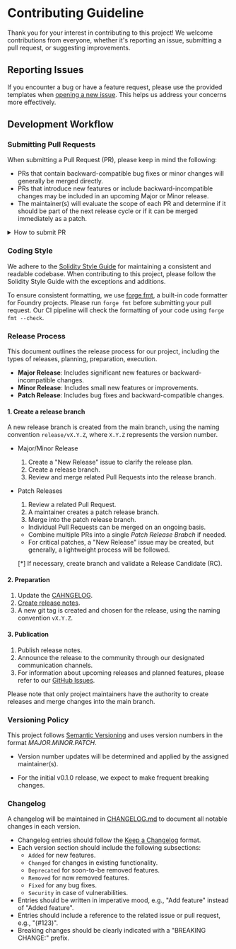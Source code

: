 # Contributing Guideline

Thank you for your interest in contributing to this project! We welcome contributions from everyone, whether it's reporting an issue, submitting a pull request, or suggesting improvements.


## Reporting Issues
If you encounter a bug or have a feature request, please use the provided templates when [opening a new issue](https://github.com/metacontract/mc/issues/new/choose). This helps us address your concerns more effectively.

## Development Workflow

### Submitting Pull Requests
When submitting a Pull Request (PR), please keep in mind the following:

- PRs that contain backward-compatible bug fixes or minor changes will generally be merged directly.
- PRs that introduce new features or include backward-incompatible changes may be included in an upcoming Major or Minor release.
- The maintainer(s) will evaluate the scope of each PR and determine if it should be part of the next release cycle or if it can be merged immediately as a patch.

<details>
<summary>How to submit PR</summary>

1. Fork the repository and create a new branch for your feature or bug fix.
2. Make your changes and commit them with descriptive commit messages.
3. Push your changes to your forked repository.
4. Open a new pull request against the main repository, describing your changes in detail.
</details>


### Coding Style
We adhere to the [Solidity Style Guide](https://docs.soliditylang.org/en/latest/style-guide.html) for maintaining a consistent and readable codebase. When contributing to this project, please follow the Solidity Style Guide with the exceptions and additions.

To ensure consistent formatting, we use [forge fmt](https://book.getfoundry.sh/reference/forge/forge-fmt), a built-in code formatter for Foundry projects. Please run `forge fmt` before submitting your pull request. Our CI pipeline will check the formatting of your code using `forge fmt --check`.


### Release Process
This document outlines the release process for our project, including the types of releases, planning, preparation, execution.

- **Major Release**: Includes significant new features or backward-incompatible changes.
- **Minor Release**: Includes small new features or improvements.
- **Patch Release**: Includes bug fixes and backward-compatible changes.

#### 1. Create a release branch
A new release branch is created from the main branch, using the naming convention `release/vX.Y.Z`, where `X.Y.Z` represents the version number.

- Major/Minor Release
  1. Create a "New Release" issue to clarify the release plan.
  2. Create a release branch.
  3. Review and merge related Pull Requests into the release branch.
- Patch Releases
  1. Review a related Pull Request.
  2. A maintainer creates a patch release branch.
  3. Merge into the patch release branch.
  - Individual Pull Requests can be merged on an ongoing basis.
  - Combine multiple PRs into a single _Patch Release Brabch_ if needed.
  - For critical patches, a "New Release" issue may be created, but generally, a lightweight process will be followed.

  [*] If necessary, create branch and validate a Release Candidate (RC).

#### 2. Preparation
  1. Update the [CAHNGELOG](./CHANGELOG.md).
  2. [Create release notes](https://github.com/metacontract/mc/releases/new).
  3. A new git tag is created and chosen for the release, using the naming convention `vX.Y.Z`.

#### 3. Publication
  1. Publish release notes.
  2. Announce the release to the community through our designated communication channels.
  3. For information about upcoming releases and planned features, please refer to our [GitHub Issues](https://github.com/metacontract/mc/issues).

Please note that only project maintainers have the authority to create releases and merge changes into the main branch.


### Versioning Policy
This project follows [Semantic Versioning](https://semver.org/) and uses version numbers in the format _MAJOR.MINOR.PATCH_.
- Version number updates will be determined and applied by the assigned maintainer(s).

* For the initial v0.1.0 release, we expect to make frequent breaking changes.

### Changelog
A changelog will be maintained in [CHANGELOG.md](./CHANGELOG.md) to document all notable changes in each version.

- Changelog entries should follow the [Keep a Changelog](https://keepachangelog.com/) format.
- Each version section should include the following subsections:
  - `Added` for new features.
  - `Changed` for changes in existing functionality.
  - `Deprecated` for soon-to-be removed features.
  - `Removed` for now removed features.
  - `Fixed` for any bug fixes.
  - `Security` in case of vulnerabilities.
- Entries should be written in imperative mood, e.g., "Add feature" instead of "Added feature".
- Entries should include a reference to the related issue or pull request, e.g., "(#123)".
- Breaking changes should be clearly indicated with a "BREAKING CHANGE:" prefix.
